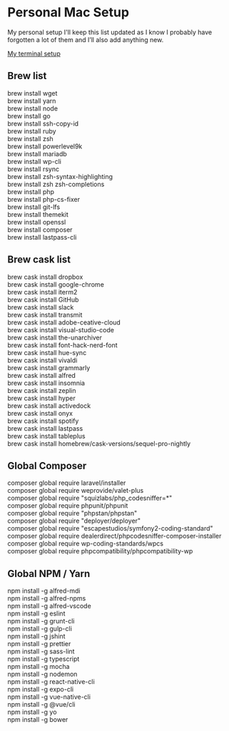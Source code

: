 # Personal Mac Setup

My personal setup I'll keep this list updated as I know I probably have forgotten a lot of them and I’ll also add anything new.

[My terminal setup](https://github.com/kdbaustert/personal-terminal-setup)

## Brew list

brew install wget  
brew install yarn  
brew install node  
brew install go  
brew install ssh-copy-id  
brew install ruby  
brew install zsh  
brew install powerlevel9k  
brew install mariadb  
brew install wp-cli  
brew install rsync  
brew install zsh-syntax-highlighting  
brew install zsh zsh-completions  
brew install php  
brew install php-cs-fixer  
brew install git-lfs  
brew install themekit   
brew install openssl    
brew install composer     
brew install lastpass-cli        

## Brew cask list

brew cask install dropbox  
brew cask install google-chrome  
brew cask install iterm2  
brew cask install GitHub  
brew cask install slack  
brew cask install transmit  
brew cask install adobe-ceative-cloud  
brew cask install visual-studio-code  
brew cask install the-unarchiver  
brew cask install font-hack-nerd-font  
brew cask install hue-sync  
brew cask install vivaldi  
brew cask install grammarly  
brew cask install alfred  
brew cask install insomnia    
brew cask install zeplin  
brew cask install hyper    
brew cask install activedock    
brew cask install onyx   
brew cask install spotify    
brew cask install lastpass   
brew cask install tableplus   
brew cask install homebrew/cask-versions/sequel-pro-nightly    

## Global Composer

composer global require laravel/installer  
composer global require weprovide/valet-plus  
composer global require "squizlabs/php_codesniffer=*"  
composer global require phpunit/phpunit  
composer global require "phpstan/phpstan"  
composer global require "deployer/deployer"  
composer global require "escapestudios/symfony2-coding-standard"        
composer global require dealerdirect/phpcodesniffer-composer-installer     
composer global require wp-coding-standards/wpcs     
composer global require phpcompatibility/phpcompatibility-wp     


## Global NPM / Yarn  
npm install -g alfred-mdi  
npm install -g alfred-npms  
npm install -g alfred-vscode  
npm install -g eslint  
npm install -g grunt-cli  
npm install -g gulp-cli  
npm install -g jshint  
npm install -g prettier  
npm install -g sass-lint  
npm install -g typescript  
npm install -g mocha  
npm install -g nodemon  
npm install -g react-native-cli  
npm install -g expo-cli  
npm install -g vue-native-cli  
npm install -g @vue/cli  
npm install -g yo  
npm install -g bower    
